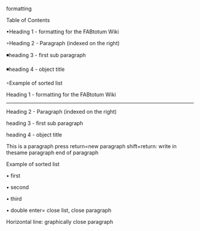 formatting

  

Table of Contents


•Heading 1 - formatting for the FABtotum Wiki

◦Heading 2 - Paragraph (indexed on the right)

◾heading 3 - first sub paragraph


◾heading 4 - object title



◦Example of sorted list


 
Heading 1 - formatting for the FABtotum Wiki


--------------------------------------------------------------------------------


Heading 2 - Paragraph (indexed on the right)



heading 3 - first sub paragraph



heading 4 - object title


This is a paragraph
 press return=new paragraph
 shift+return: write in thesame paragraph
 end of paragraph 

Example of sorted list


• first


• second


• third


• double enter= close list, close paragraph


Horizontal line: graphically close paragraph 
